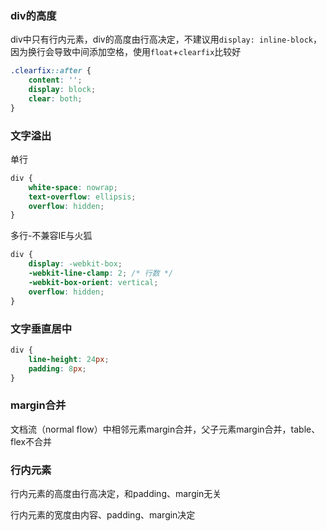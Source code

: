 ### div的高度

div中只有行内元素，div的高度由行高决定，不建议用`display: inline-block`，因为换行会导致中间添加空格，使用`float`+`clearfix`比较好

```css
.clearfix::after {
    content: '';
    display: block;
    clear: both;
}
```



### 文字溢出

单行

```css
div {
    white-space: nowrap;
    text-overflow: ellipsis;
    overflow: hidden;
}
```

多行-不兼容IE与火狐

```css
div {
    display: -webkit-box;
    -webkit-line-clamp: 2; /* 行数 */
    -webkit-box-orient: vertical;
    overflow: hidden;
}
```

### 文字垂直居中

```css
div {
    line-height: 24px;
    padding: 8px;
}
```

### margin合并

文档流（normal flow）中相邻元素margin合并，父子元素margin合并，table、flex不合并

### 行内元素

行内元素的高度由行高决定，和padding、margin无关

行内元素的宽度由内容、padding、margin决定